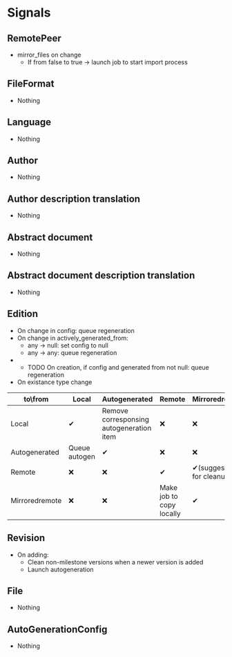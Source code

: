 # Signals
## RemotePeer
 - mirror_files on change
     - If from false to true -> launch job to start import process

## FileFormat
 - Nothing

## Language
 - Nothing

## Author
 - Nothing

## Author description translation
 - Nothing

## Abstract document
 - Nothing

## Abstract document description translation
 - Nothing

## Edition
 - On change in config: queue regeneration
 - On change in actively_generated_from:
    - any -> null: set config to null
    - any -> any: queue regeneration
 - * TODO On creation, if config and generated from not null: queue regeneration
 - On existance type change

|  to\from        | Local         | Autogenerated                           | Remote                     | Mirroredremote                |
|-----------------|---------------|-----------------------------------------|----------------------------|-------------------------------|
| Local           | ✔             | Remove corresponsing autogeneration item| ❌                        | ❌                            |
| Autogenerated   | Queue autogen | ✔                                      | ❌                         | ❌                           |
| Remote          | ❌            | ❌                                     | ✔                          | ✔(suggestion for cleanup) |
| Mirroredremote  | ❌            | ❌                                     | Make job to copy locally    | ✔                            |


## Revision
 - On adding: 
    - Clean non-milestone versions when a newer version is added
    - Launch autogeneration

## File
 - Nothing

## AutoGenerationConfig
 - Nothing
